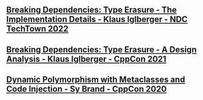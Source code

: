 ## [Breaking Dependencies: Type Erasure - The Implementation Details - Klaus Iglberger - NDC TechTown 2022](https://www.youtube.com/watch?v=gvov-0CVYZc&list=LL6MKUgGZ9Q8c2Ff7GnoRoqA)

## [Breaking Dependencies: Type Erasure - A Design Analysis - Klaus Iglberger - CppCon 2021](https://www.youtube.com/watch?v=4eeESJQk-mw&list=LL6MKUgGZ9Q8c2Ff7GnoRoqA)

## [Dynamic Polymorphism with Metaclasses and Code Injection - Sy Brand - CppCon 2020](https://www.youtube.com/watch?v=8c6BAQcYF_E&list=LL6MKUgGZ9Q8c2Ff7GnoRoqA)

